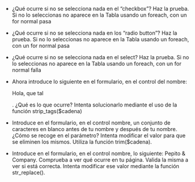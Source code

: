 - ¿Qué ocurre si no se selecciona nada en el “checkbox”? Haz la prueba.
    Si no lo seleccionas no aparece en la Tabla usando un foreach, con un for normal pasa

- ¿Qué ocurre si no se selecciona nada en los “radio button”? Haz la prueba.
    Si no lo seleccionas no aparece en la Tabla usando un foreach, con un for normal pasa

- ¿Qué ocurre si no se selecciona nada en el select? Haz la prueba.
    Si no lo seleccionas no aparece en la Tabla usando un foreach, con un for normal falla

- Ahora introduce lo siguiente en el formulario, en el control del nombre: <p>Hola, que tal</p>. ¿Qué es lo que ocurre? Intenta solucionarlo mediante el uso de la función strip_tags($cadena)

- Introduce en el formulario, en el control nombre, un conjunto de caracteres en blanco antes de tu nombre y después de tu nombre. ¿Cómo se recoge en el parámetro? Intenta modificar el valor para que se eliminen los mismos. Utiliza la función trim($cadena).

- Introduce en el formulario, en el control nombre, lo siguiente: Pepito & Company. Comprueba a ver qué ocurre en tu página. Valida la misma a ver si está correcta. Intenta modificar ese valor mediante la función str_replace().